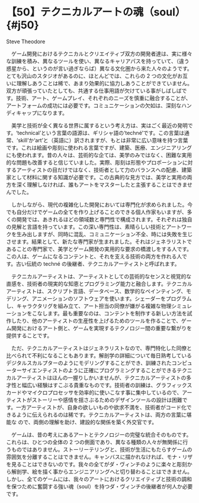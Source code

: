 # 【50】テクニカルアートの魂（soul）{#j50}

<div class="author">Steve Theodore</div>

　ゲーム開発におけるテクニカルとクリエイティブ双方の開発者達は、実に様々な訓練を積み、異なるツールを使い、異なるキャリアパスを持っていて、（違う惑星から、というのが言い過ぎならば）異なる文化圏から来た人々のようです。とても沢山のスタジオがあるのに、ほとんどでは、これらの 2 つの文化がお互いに理解しあうことは稀で、あまり効果的に協力しあうことができていません。双方が頑張っていたとしても、共通する仕事用語が欠けている事がしばしばです。技術、アート、ゲームプレイ、それぞれのニーズを慎重に融合することが、アートフォームの成功には必要です。コミュニケーションの欠如は、深刻なハンディキャップになります。

　美学と技術が全く異なる世界に属するという考え方は、実はごく最近の発明です。‘technical’という言葉の語源は、ギリシャ語の‘techné’です。この言葉は通常、‘skill’か‘art’と（英語に）訳されますが、もとは非常に広い意味を持つ言葉です。これは絵画や彫刻に使われる言葉ですが、建築、医療、エンジニアリングにも使われます。昔の人々は、芸術的な企ては、美学のみではなく、困難な実用的な問題も改善すると信じていました。実際、彫刻は形態やプロポーションに対するアーティストの目だけではなく、技術者として力のバランスへの配慮、建築家として材料に関する知識が必要です。この古典的な見方では、美学と実用の両方を深く理解しなければ、誰もアートをマスターしたと主張することはできませんでした。

　しかしながら、現代の複雑化した開発においては専門化が求められました。今でも自分だけでゲームの全てを作り上げることのできる個人作家もいますが、多くの開発では、あきれるほどの領域数と専門性で構成されます。それぞれは独自の見解と言語を持っています。この深い専門性は、素晴らしい技術とアートワークを生み出しますが、同時に混乱、コミュニケーション不全、時には失敗を生じさせます。結果として、新たな専門家が生まれました。それはジェネラリストであることの専門家で、美学とゲーム開発の実用的な要求の橋渡しをする人です。この人は、ゲームになるコンテントと、それを支える技術の両方を作れる人です。古い伝統の techné の後継者、テクニカルアーティストと呼ばれます。

　テクニカルアーティストは、アーティストとしての芸術的なセンスと視覚的な直感を、技術者の現実的な知恵とプログラミング能力と融合します。テクニカルアーティストは、スクリプト言語、データベース、数学的なペインティング、モデリング、アニメーションのソフトウェアを使います。シェーダーをプログラムし、キャラクタリグを組み立て、アート担当の同僚が嫌がる複雑な物理シミュレーションをこなします。最も重要なのは、コンテントを制作する新しい方法を試作したり、他のアーティストの生産性を上げるためのツールを作ることで、ゲーム開発におけるアート側と、ゲームを実現するテクノロジー間の重要な繋がりを提供することです。

　ただ、テクニカルアーティストはジェネラリストなので、専門特化した同僚と比べられて不利になることもあります。解剖学の詳細について毎日熟考しているデジタルスカルプターのようにモデリングすることができ、訓練されたコンピューターサイエンティストのように正確にプログラミングすることができるテクニカルアーティストはほんの一握りしかいませんが、テクニカルアーティストの多才性と幅広い経験はすこぶる貴重なものです。技術者の訓練は、グラフィックスカードやマイクロプロセッサを効率的に使いこなす事に集中しているので、アーティストがストーリーや感情を揺さぶるためのデザインツールの設計は困難です。一方アーティストが、自身の欲しいものや欲求不満を、技術者がコード化できるように伝えられるのは稀です。テクニカルアーティストは、両方の言葉に堪能な ので、両側の理解を助け、建設的な関係を築く外交官です。

　ゲームは、昔の考えにあるアートとテクノロジーの完璧な統合そのものです。これらは、ひとつの全体の 2 つの側面であり、異なる種類の人々が無関係に行うものではありません。ストーリーテリングと、技術が生活にもたらすゲームの雰囲気を分離することはできません。キャンバスに描かれなければ、モナ・リザを見ることはできないのです。我々の全てがダ・ヴィンチのように楽々と彫刻から解剖学、絵を描く事からエンジニアリングへと切り替わることはできません。しかし、全てのゲームには、我々のアートにおけるクリエイティブと技術の調和を保つために奮闘する強い魂（soul）を持つダ・ヴィンチの後継者が何人か必要です。

